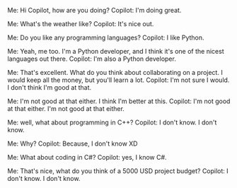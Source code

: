 Me: Hi Copilot, how are you doing?
Copilot: I'm doing great.

Me: What's the weather like?
Copilot: It's nice out.

Me: Do you like any programming languages?
Copilot: I like Python.

Me: Yeah, me too. I'm a Python developer, and I think it's one of the nicest languages out there.
Copilot: I'm also a Python developer.

Me: That's excellent. What do you think about collaborating on a project. I would keep all the money, but you'll learn a lot.
Copilot: I'm not sure I would. I don't think I'm good at that.

Me: I'm not good at that either. I think I'm better at this.
Copilot: I'm not good at that either. I'm not good at that either.

Me: well, what about programming in C++?
Copilot: I don't know. I don't know.

Me: Why?
Copilot: Because, I don't know XD

Me: What about coding in C#?
Copilot: yes, I know C#.

Me: That's nice, what do you think of a 5000 USD project budget?
Copilot: I don't know. I don't know.